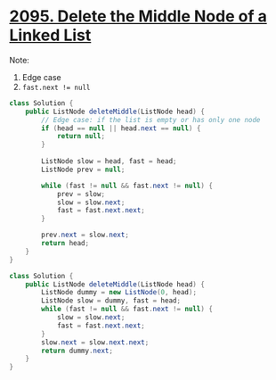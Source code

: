 # [2095. Delete the Middle Node of a Linked List](https://leetcode.com/problems/delete-the-middle-node-of-a-linked-list)


Note:
1. Edge case
2. `fast.next != null`

```java
class Solution {
    public ListNode deleteMiddle(ListNode head) {
        // Edge case: if the list is empty or has only one node
        if (head == null || head.next == null) {
            return null;
        }
        
        ListNode slow = head, fast = head;
        ListNode prev = null;

        while (fast != null && fast.next != null) {
            prev = slow;
            slow = slow.next;
            fast = fast.next.next;
        }

        prev.next = slow.next;
        return head;
    }
}
```



```java
class Solution {
    public ListNode deleteMiddle(ListNode head) {
        ListNode dummy = new ListNode(0, head);
        ListNode slow = dummy, fast = head;
        while (fast != null && fast.next != null) {
            slow = slow.next;
            fast = fast.next.next;
        }
        slow.next = slow.next.next;
        return dummy.next;
    }
}
```
